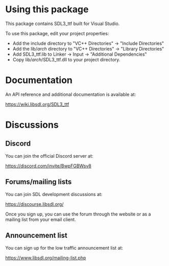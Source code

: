 
# Using this package

This package contains SDL3_ttf built for Visual Studio.

To use this package, edit your project properties:
- Add the include directory to "VC++ Directories" -> "Include Directories"
- Add the lib/_arch_ directory to "VC++ Directories" -> "Library Directories"
- Add SDL3_ttf.lib to Linker -> Input -> "Additional Dependencies"
- Copy lib/_arch_/SDL3_ttf.dll to your project directory.

# Documentation

An API reference and additional documentation is available at:

https://wiki.libsdl.org/SDL3_ttf

# Discussions

## Discord

You can join the official Discord server at:

https://discord.com/invite/BwpFGBWsv8

## Forums/mailing lists

You can join SDL development discussions at:

https://discourse.libsdl.org/

Once you sign up, you can use the forum through the website or as a mailing list from your email client.

## Announcement list

You can sign up for the low traffic announcement list at:

https://www.libsdl.org/mailing-list.php

